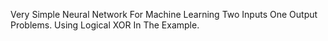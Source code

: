 Very Simple Neural Network For Machine Learning Two Inputs One Output Problems. Using Logical XOR In The Example.